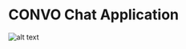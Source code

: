 # CONVO Chat Application
![alt text](http://i1275.photobucket.com/albums/y442/Klawnella/logo_zpstza19noq.png)



